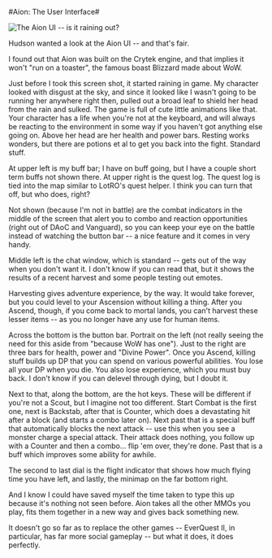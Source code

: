 #Aion: The User Interface#

![The Aion UI -- is it raining out?](http://westkarana.com/wp-content/uploads/2009/06/aion-2009-06-05-21-27-51-63.jpg "The Aion UI -- is it raining out?")

Hudson wanted a look at the Aion UI -- and that's fair. 

I found out that Aion was built on the Crytek engine, and that implies it won't "run on a toaster", the famous boast Blizzard made about WoW. 

Just before I took this screen shot, it started raining in game. My character looked with disgust at the sky, and since it looked like I wasn't going to be running her anywhere right then, pulled out a broad leaf to shield her head from the rain and sulked. The game is full of cute little animations like that. Your character has a life when you're not at the keyboard, and will always be reacting to the environment in some way if you haven't got anything else going on. Above her head are her health and power bars. Resting works wonders, but there are potions et al to get you back into the fight. Standard stuff.

At upper left is my buff bar; I have on buff going, but I have a couple short term buffs not shown there. At upper right is the quest log. The quest log is tied into the map similar to LotRO's quest helper. I think you can turn that off, but who does, right?

Not shown (because I'm not in battle) are the combat indicators in the middle of the screen that alert you to combo and reaction opportunities (right out of DAoC and Vanguard), so you can keep your eye on the battle instead of watching the button bar -- a nice feature and it comes in very handy.

Middle left is the chat window, which is standard -- gets out of the way when you don't want it. I don't know if you can read that, but it shows the results of a recent harvest and some people testing out emotes.

Harvesting gives adventure experience, by the way. It would take forever, but you could level to your Ascension without killing a thing. After you Ascend, though, if you come back to mortal lands, you can't harvest these lesser items -- as you no longer have any use for human items.

Across the bottom is the button bar. Portrait on the left (not really seeing the need for this aside from "because WoW has one"). Just to the right are three bars for health, power and "Divine Power". Once you Ascend, killing stuff builds up DP that you can spend on various powerful abilities. You lose all your DP when you die. You also lose experience, which you must buy back. I don't know if you can delevel through dying, but I doubt it.

Next to that, along the bottom, are the hot keys. These will be different if you're not a Scout, but I imagine not too different. Start Combat is the first one, next is Backstab, after that is Counter, which does a devastating hit after a block (and starts a combo later on). Next past that is a special buff that automatically blocks the next attack -- use this when you see a monster charge a special attack. Their attack does nothing, you follow up with a Counter and then a combo... flip 'em over, they're done. Past that is a buff which improves some ability for awhile.

The second to last dial is the flight indicator that shows how much flying time you have left, and lastly, the minimap on the far bottom right.

And I know I could have saved myself the time taken to type this up because it's nothing not seen before. Aion takes all the other MMOs you play, fits them together in a new way and gives back something new.

It doesn't go so far as to replace the other games -- EverQuest II, in particular, has far more social gameplay -- but what it does, it does perfectly.

